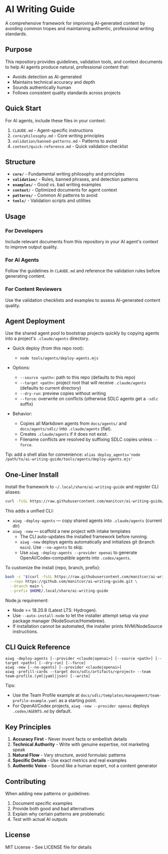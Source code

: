 # AI Writing Guide

A comprehensive framework for improving AI-generated content by avoiding common tropes and maintaining authentic, professional writing standards.

## Purpose

This repository provides guidelines, validation tools, and context documents to help AI agents produce natural, professional content that:
- Avoids detection as AI-generated
- Maintains technical accuracy and depth
- Sounds authentically human
- Follows consistent quality standards across projects

## Quick Start

For AI agents, include these files in your context:
1. `CLAUDE.md` - Agent-specific instructions
2. `core/philosophy.md` - Core writing principles
3. `validation/banned-patterns.md` - Patterns to avoid
4. `context/quick-reference.md` - Quick validation checklist

## Structure

- **`core/`** - Fundamental writing philosophy and principles
- **`validation/`** - Rules, banned phrases, and detection patterns
- **`examples/`** - Good vs. bad writing examples
- **`context/`** - Optimized documents for agent context
- **`patterns/`** - Common AI patterns to avoid
- **`tools/`** - Validation scripts and utilities

## Usage

### For Developers
Include relevant documents from this repository in your AI agent's context to improve output quality.

### For AI Agents
Follow the guidelines in `CLAUDE.md` and reference the validation rules before generating content.

### For Content Reviewers
Use the validation checklists and examples to assess AI-generated content quality.

## Agent Deployment

Use the shared agent pool to bootstrap projects quickly by copying agents into a project's `.claude/agents` directory.

- Quick deploy (from this repo root):
  - `node tools/agents/deploy-agents.mjs`

- Options:
  - `--source <path>`: path to this repo (defaults to this repo)
  - `--target <path>`: project root that will receive `.claude/agents` (defaults to current directory)
  - `--dry-run`: preview copies without writing
  - `--force`: overwrite on conflicts (otherwise SDLC agents get a `-sdlc` suffix)

- Behavior:
  - Copies all Markdown agents from `docs/agents/` and `docs/agents/sdlc/` into `.claude/agents` (flat).
  - Creates `.claude/agents` if it does not exist.
  - Filename conflicts are resolved by suffixing SDLC copies unless `--force`.

Tip: add a shell alias for convenience:
`alias deploy_agents='node /path/to/ai-writing-guide/tools/agents/deploy-agents.mjs'`

## One-Liner Install

Install the framework to `~/.local/share/ai-writing-guide` and register CLI aliases:

```bash
curl -fsSL https://raw.githubusercontent.com/manitcor/ai-writing-guide/main/tools/install/install.sh | bash
```

This adds a unified CLI:
- `aiwg -deploy-agents` — copy shared agents into `.claude/agents` (current dir)
- `aiwg -new` — scaffold a new project with intake templates
  - The CLI auto-updates the installed framework before running.
  - `aiwg -new` deploys agents automatically and initializes git (branch `main`). Use `--no-agents` to skip.
  - Use `aiwg -deploy-agents --provider openai` to generate OpenAI/Codex-compatible agents into `.codex/agents`.

To customize the install (repo, branch, prefix):

```bash
bash -c "$(curl -fsSL https://raw.githubusercontent.com/manitcor/ai-writing-guide/main/tools/install/install.sh)" -- \
  --repo https://github.com/manitcor/ai-writing-guide.git \
  --branch main \
  --prefix $HOME/.local/share/ai-writing-guide
```

Node.js requirement:
- Node >= 18.20.8 (Latest LTS: Hydrogen).
- Use `--auto-install-node` to let the installer attempt setup via your package manager (NodeSource/Homebrew).
- If installation cannot be automated, the installer prints NVM/NodeSource instructions.

## CLI Quick Reference

```text
aiwg -deploy-agents [--provider <claude|openai>] [--source <path>] [--target <path>] [--dry-run] [--force]
aiwg -new [--no-agents] [--provider <claude|openai>]
aiwg -prefill-cards --target docs/sdlc/artifacts/<project> --team team-profile.(yml|yaml|json) [--write]
```

Tips:
- Use the Team Profile example at `docs/sdlc/templates/management/team-profile-example.yaml` as a starting point.
- For OpenAI/Codex projects, `aiwg -new --provider openai` deploys `.codex/AGENTS.md` by default.

## Key Principles

1. **Accuracy First** - Never invent facts or embellish details
2. **Technical Authority** - Write with genuine expertise, not marketing speak
3. **Natural Flow** - Vary structure, avoid formulaic patterns
4. **Specific Details** - Use exact metrics and real examples
5. **Authentic Voice** - Sound like a human expert, not a content generator

## Contributing

When adding new patterns or guidelines:
1. Document specific examples
2. Provide both good and bad alternatives
3. Explain why certain patterns are problematic
4. Test with actual AI outputs

## License

MIT License - See LICENSE file for details
